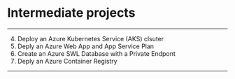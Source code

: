# Intermediate projects
---
4. Deploy an Azure Kubernetes Service (AKS) clsuter
5. Deply an Azure Web App and App Service Plan
6. Create an Azure SWL Database with a Private Endpont
7. Deply an Azure Container Registry
---
